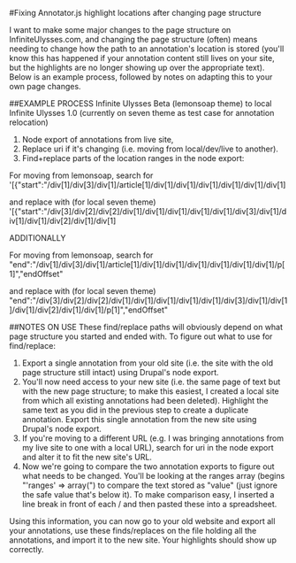 #Fixing Annotator.js highlight locations after changing page structure

I want to make some major changes to the page structure on InfiniteUlysses.com, and changing the page structure (often) means needing to change how the path to an annotation's location is stored (you'll know this has happened if your annotation content still lives on your site, but the highlights are no longer showing up over the appropriate text). Below is an example process, followed by notes on adapting this to your own page changes.

##EXAMPLE PROCESS
Infinite Ulysses Beta (lemonsoap theme) to local Infinite Ulysses 1.0 (currently on seven theme as test case for annotation relocation)
1. Node export of annotations from live site,
2. Replace uri if it's changing (i.e. moving from local/dev/live to another).
3. Find+replace parts of the location ranges in the node export:

For moving from lemonsoap, search for 
'[{"start":"\/div[1]\/div[3]\/div[1]\/article[1]\/div[1]\/div[1]\/div[1]\/div[1]\/div[1]\/div[1]

and replace with (for local seven theme)
'[{"start":"\/div[3]\/div[2]\/div[2]\/div[1]\/div[1]\/div[1]\/div[1]\/div[1]\/div[3]\/div[1]\/div[1]\/div[1]\/div[2]\/div[1]\/div[1]

ADDITIONALLY

For moving from lemonsoap, search for
"end":"\/div[1]\/div[3]\/div[1]\/article[1]\/div[1]\/div[1]\/div[1]\/div[1]\/div[1]\/div[1]\/p[1]","endOffset"

and replace with (for local seven theme)
"end":"\/div[3]\/div[2]\/div[2]\/div[1]\/div[1]\/div[1]\/div[1]\/div[1]\/div[3]\/div[1]\/div[1]\/div[1]\/div[2]\/div[1]\/div[1]\/p[1]","endOffset"

##NOTES ON USE
These find/replace paths will obviously depend on what page structure you started and ended with. To figure out what to use for find/replace:
1. Export a single annotation from your old site (i.e. the site with the old page structure still intact) using Drupal's node export.
2. You'll now need access to your new site (i.e. the same page of text but with the new page structure; to make this easiest, I created a local site from which all existing annotations had been deleted). Highlight the same text as you did in the previous step to create a duplicate annotation. Export this single annotation from the new site using Drupal's node export.
3. If you're moving to a different URL (e.g. I was bringing annotations from my live site to one with a local URL), search for uri in the node export and alter it to fit the new site's URL.
4. Now we're going to compare the two annotation exports to figure out what needs to be changed. You'll be looking at the ranges array (begins "'ranges' => array(") to compare the text stored as "value" (just ignore the safe value that's below it). To make comparison easy, I inserted a line break in front of each \/ and then pasted these into a spreadsheet. 

Using this information, you can now go to your old website and export all your annotations, use these finds/replaces on the file holding all the annotations, and import it to the new site. Your highlights should show up correctly.